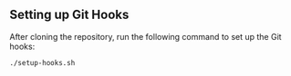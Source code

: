 ## Setting up Git Hooks

After cloning the repository, run the following command to set up the Git hooks:

```sh
./setup-hooks.sh
